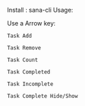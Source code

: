 Install : sana-cli
Usage:

Use a Arrow key:

    Task Add

    Task Remove 

    Task Count

    Task Completed

    Task Incomplete
    
    Task Complete Hide/Show

